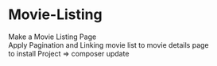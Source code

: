 # Movie-Listing
Make a Movie Listing Page <br>
Apply Pagination and Linking movie list to movie details page <br>
to install Project => composer update <br>
